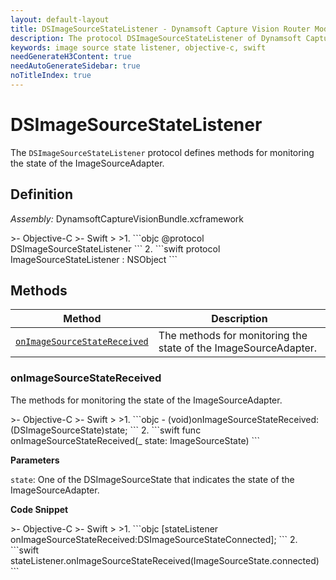 ```yaml
---
layout: default-layout
title: DSImageSourceStateListener - Dynamsoft Capture Vision Router Module iOS Edition API Reference
description: The protocol DSImageSourceStateListener of Dynamsoft Capture Vision Router Module defines methods for monitoring the state of the ImageSourceAdapter.
keywords: image source state listener, objective-c, swift
needGenerateH3Content: true
needAutoGenerateSidebar: true
noTitleIndex: true
---
```


# DSImageSourceStateListener

The `DSImageSourceStateListener` protocol defines methods for monitoring the state of the ImageSourceAdapter.

## Definition

*Assembly:* DynamsoftCaptureVisionBundle.xcframework

<div class="sample-code-prefix"></div>
>- Objective-C
>- Swift
>
>1. 
```objc
@protocol DSImageSourceStateListener <NSObject>
```
2. 
```swift
protocol ImageSourceStateListener : NSObject
```

## Methods

| Method | Description |
|------- |-------------|
| [`onImageSourceStateReceived`](#onimagesourcestatereceived) | The methods for monitoring the state of the ImageSourceAdapter. |

### onImageSourceStateReceived

The methods for monitoring the state of the ImageSourceAdapter.

<div class="sample-code-prefix"></div>
>- Objective-C
>- Swift
>
>1. 
```objc
- (void)onImageSourceStateReceived:(DSImageSourceState)state;
```
2. 
```swift
func onImageSourceStateReceived(_ state: ImageSourceState)
```

**Parameters**

`state`: One of the DSImageSourceState that indicates the state of the ImageSourceAdapter.

**Code Snippet**

<div class="sample-code-prefix"></div>
>- Objective-C
>- Swift
>
>1. 
```objc
[stateListener onImageSourceStateReceived:DSImageSourceStateConnected];
```
2. 
```swift
stateListener.onImageSourceStateReceived(ImageSourceState.connected)
```
